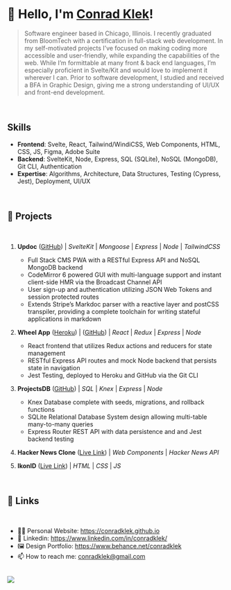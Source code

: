 # 👋 Hello, I'm [Conrad Klek](https://conradklek.github.io)!
> Software engineer based in Chicago, Illinois. I recently graduated from BloomTech with a certification in full-stack web development. In my self-motivated projects I’ve focused on making coding more accessible and user-friendly, while expanding the capabilities of the web. While I’m formittable at many front & back end languages, I’m especially proficient in Svelte/Kit and would love to implement it wherever I can. Prior to software development, I studied and received a BFA in Graphic Design, giving me a strong understanding of UI/UX and front-end development. 

<br />

## Skills
- **Frontend**: Svelte, React, Tailwind/WindiCSS, Web Components, HTML, CSS, JS, Figma, Adobe Suite
- **Backend**: SvelteKit, Node, Express, SQL (SQLite), NoSQL (MongoDB), Git CLI, Authentication 
- **Expertise**: Algorithms, Architecture, Data Structures, Testing (Cypress, Jest), Deployment, UI/UX

<br />

## 🚀 Projects

<br />

1. **Updoc** ([GitHub](https://github.com/conradklek/updoc)) | _SvelteKit_ | _Mongoose_ | _Express_ | _Node_ | _TailwindCSS_
   -  Full Stack CMS PWA with a RESTful Express API and NoSQL MongoDB backend
   -  CodeMirror 6 powered GUI with multi-language support and instant client-side HMR via the Broadcast Channel API
   -  User sign-up and authentication utilizing JSON Web Tokens and session protected routes
   -  Extends Stripe’s Markdoc parser with a reactive layer and postCSS transpiler, providing a complete toolchain for writing stateful applications in markdown

2. **Wheel App** ([Heroku](https://advanced-state-wheel.herokuapp.com/quiz-new)) | ([GitHub](https://github.com/conradklek/web-sprint-challenge-advanced-state)) | _React_ | _Redux_ | _Express_ | _Node_
   -  React frontend that utilizes Redux actions and reducers for state management
   -  RESTful Express API routes and mock Node backend that persists state in navigation
   -  Jest Testing, deployed to Heroku and GitHub via the Git CLI

3. **ProjectsDB** ([GitHub](https://github.com/conradklek/web-sprint-challenge-adding-data-persistence)) | _SQL_ | _Knex_ | _Express_ | _Node_
   -  Knex Database complete with seeds, migrations, and rollback functions
   -  SQLite Relational Database System design allowing multi-table many-to-many queries
   -  Express Router REST API with data persistence and and Jest backend testing

4. **Hacker News Clone** ([Live Link](https://conradklek.github.io/hack)) | _Web Components_ | _Hacker News API_

5. **IkonID** ([Live Link](https://ikonid.us)) | _HTML_ | _CSS_ | _JS_

<br />

## 🔗 Links

<br />

- 👨‍💻 Personal Website: https://conradklek.github.io
- 📃 Linkedin: https://www.linkedin.com/in/conradklek/
- 🖼 Design Portfolio: https://www.behance.net/conradklek
- 📫 How to reach me: conradklek@gmail.com

<br />

<img align="center" display="block" src="https://github-readme-stats.vercel.app/api?username=conradklek&show_icons=true&hide_border=true">
